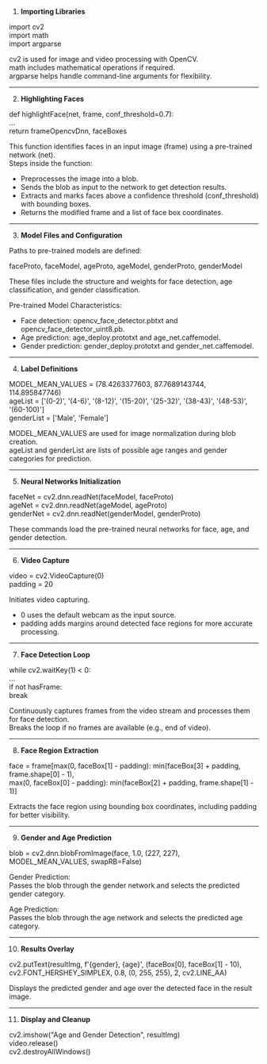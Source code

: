 
1. **Importing Libraries**

import cv2  
import math  
import argparse  

cv2 is used for image and video processing with OpenCV.  
math includes mathematical operations if required.  
argparse helps handle command-line arguments for flexibility.

---

2. **Highlighting Faces**

def highlightFace(net, frame, conf_threshold=0.7):  
    ...  
    return frameOpencvDnn, faceBoxes  

This function identifies faces in an input image (frame) using a pre-trained network (net).  
Steps inside the function:  
- Preprocesses the image into a blob.  
- Sends the blob as input to the network to get detection results.  
- Extracts and marks faces above a confidence threshold (conf_threshold) with bounding boxes.  
- Returns the modified frame and a list of face box coordinates.

---

3. **Model Files and Configuration**

Paths to pre-trained models are defined:  

faceProto, faceModel, ageProto, ageModel, genderProto, genderModel  

These files include the structure and weights for face detection, age classification, and gender classification.

Pre-trained Model Characteristics:  
- Face detection: opencv_face_detector.pbtxt and opencv_face_detector_uint8.pb.  
- Age prediction: age_deploy.prototxt and age_net.caffemodel.  
- Gender prediction: gender_deploy.prototxt and gender_net.caffemodel.

---

4. **Label Definitions**

MODEL_MEAN_VALUES = (78.4263377603, 87.7689143744, 114.895847746)  
ageList = ['(0-2)', '(4-6)', '(8-12)', '(15-20)', '(25-32)', '(38-43)', '(48-53)', '(60-100)']  
genderList = ['Male', 'Female']

MODEL_MEAN_VALUES are used for image normalization during blob creation.  
ageList and genderList are lists of possible age ranges and gender categories for prediction.

---

5. **Neural Networks Initialization**

faceNet = cv2.dnn.readNet(faceModel, faceProto)  
ageNet = cv2.dnn.readNet(ageModel, ageProto)  
genderNet = cv2.dnn.readNet(genderModel, genderProto)  

These commands load the pre-trained neural networks for face, age, and gender detection.

---

6. **Video Capture**

video = cv2.VideoCapture(0)  
padding = 20  

Initiates video capturing.  
- 0 uses the default webcam as the input source.  
- padding adds margins around detected face regions for more accurate processing.

---

7. **Face Detection Loop**

while cv2.waitKey(1) < 0:  
    ...  
    if not hasFrame:  
        break  

Continuously captures frames from the video stream and processes them for face detection.  
Breaks the loop if no frames are available (e.g., end of video).

---

8. **Face Region Extraction**

face = frame[max(0, faceBox[1] - padding): min(faceBox[3] + padding, frame.shape[0] - 1),  
             max(0, faceBox[0] - padding): min(faceBox[2] + padding, frame.shape[1] - 1)]

Extracts the face region using bounding box coordinates, including padding for better visibility.

---

9. **Gender and Age Prediction**

blob = cv2.dnn.blobFromImage(face, 1.0, (227, 227), MODEL_MEAN_VALUES, swapRB=False)

Gender Prediction:  
Passes the blob through the gender network and selects the predicted gender category.  

Age Prediction:  
Passes the blob through the age network and selects the predicted age category.

---

10. **Results Overlay**

cv2.putText(resultImg, f'{gender}, {age}', (faceBox[0], faceBox[1] - 10), cv2.FONT_HERSHEY_SIMPLEX, 0.8, (0, 255, 255), 2, cv2.LINE_AA)

Displays the predicted gender and age over the detected face in the result image.

---

11. **Display and Cleanup**

cv2.imshow("Age and Gender Detection", resultImg)  
video.release()  
cv2.destroyAllWindows()


